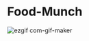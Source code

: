 # Food-Munch
![ezgif com-gif-maker](https://user-images.githubusercontent.com/81244698/132177848-0804c85b-de72-4f61-9af0-0ab959250e5a.gif)
